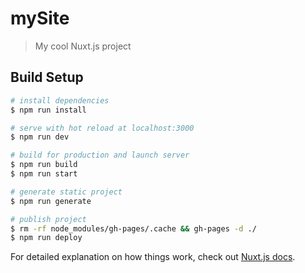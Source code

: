 # mySite

> My cool Nuxt.js project

## Build Setup

``` bash
# install dependencies
$ npm run install

# serve with hot reload at localhost:3000
$ npm run dev

# build for production and launch server
$ npm run build
$ npm run start

# generate static project
$ npm run generate

# publish project
$ rm -rf node_modules/gh-pages/.cache && gh-pages -d ./
$ npm run deploy
```

For detailed explanation on how things work, check out [Nuxt.js docs](https://nuxtjs.org).
